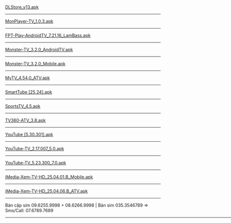 
<html lang="en">
<head>
  <meta charset="UTF-8">
  <meta http-equiv="X-UA-Compatible" content="IE=edge">
  <meta name="viewport" content="width=device-width, initial-scale=1.0">
  <title>092.4440444</title>
</head>
<body>
  
  <a href="https://gjthub-com.github.io/DLStore_v13.apk">DLStore_v13.apk</a>
  <hr />

  <a href="https://gjthub-com.github.io/MonPlayer-TV_1.0.3.apk">MonPlayer-TV_1.0.3.apk</a>
  <hr color="black" />

  <a href="https://gjthub-com.github.io/FPT-Play-AndroidTV_7.21.16_LamBass.apk">FPT-Play-AndroidTV_7.21.16_LamBass.apk</a>
  <hr color="black" />
  
  <a href="https://gjthub-com.github.io/Monster-TV_3.2.0_AndroidTV.apk">Monster-TV_3.2.0_AndroidTV.apk</a>
  <hr color="black" />

  <a href="https://gjthub-com.github.io/Monster-TV_3.2.0_Mobile.apk">Monster-TV_3.2.0_Mobile.apk</a>
  <hr color="black" />

  <a href="https://gjthub-com.github.io/MyTV_4.54.0_ATV.apk">MyTV_4.54.0_ATV.apk</a>
  <hr color="black" />

  <a href="https://gjthub-com.github.io/SmartTube [25.24].apk">SmartTube [25.24].apk</a>
  <hr color="black" />

  <a href="https://gjthub-com.github.io/SportsTV_4.5.apk">SportsTV_4.5.apk</a>
  <hr color="black" />

  <a href="https://gjthub-com.github.io/TV360-ATV_3.8.apk">TV360-ATV_3.8.apk</a>
  <hr color="black" />

  <a href="https://gjthub-com.github.io/YouTube [5.30.301].apk">YouTube [5.30.301].apk</a>
  <hr color="black" />

  <a href="https://gjthub-com.github.io/YouTube-TV_2.17.007_5.0.apk">YouTube-TV_2.17.007_5.0.apk</a>
  <hr color="black" />

  <a href="https://gjthub-com.github.io/YouTube-TV_5.23.300_7.0.apk">YouTube-TV_5.23.300_7.0.apk</a>
  <hr color="black" />

  <a href="https://gjthub-com.github.io/iMedia-Xem-TV-HD_25.04.01.B_Mobile.apk">iMedia-Xem-TV-HD_25.04.01.B_Mobile.apk</a>
  <hr color="black" />

  <a href="https://gjthub-com.github.io/iMedia-Xem-TV-HD_25.04.06.B_ATV.apk">iMedia-Xem-TV-HD_25.04.06.B_ATV.apk</a>
  <hr color="black" />
  
  Bán cặp sim 09.6255.9998 + 08.6266.9998 | Bán sim 035.3546789 => Sms/Call: 07.6789.7689 
  <hr color="black" width="1000px" />


</body>
</html>

